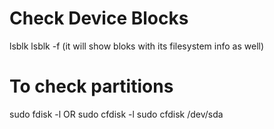 #  Check Device Blocks
  lsblk
  lsblk -f (it will show bloks with its filesystem info as well)
# To check partitions 
  sudo fdisk -l
  OR
  sudo cfdisk -l
  sudo cfdisk /dev/sda

